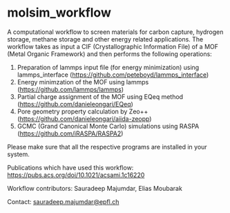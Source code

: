 # molsim_workflow
A computational workflow to screen materials for carbon capture, hydrogen storage, methane storage and other energy related applications. The workflow takes as input a CIF (Crystallographic Information File) of a MOF (Metal Organic Framework) and then performs the following operations:

1. Preparation of lammps input file (for energy minimization) using lammps_interface (https://github.com/peteboyd/lammps_interface)
2. Energy minimzation of the MOF using lammps (https://github.com/lammps/lammps)
3. Partial charge assignment of the MOF using EQeq method (https://github.com/danieleongari/EQeq)
4. Pore geometry property calculation by Zeo++ (https://github.com/danieleongari/aiida-zeopp)
5. GCMC (Grand Canonical Monte Carlo) simulations using RASPA (https://github.com/iRASPA/RASPA2)

Please make sure that all the respective programs are installed in your system. 

Publications which have used this workflow:
https://pubs.acs.org/doi/10.1021/acsami.1c16220

Workflow contributors: Sauradeep Majumdar, Elias Moubarak

Contact: sauradeep.majumdar@epfl.ch
